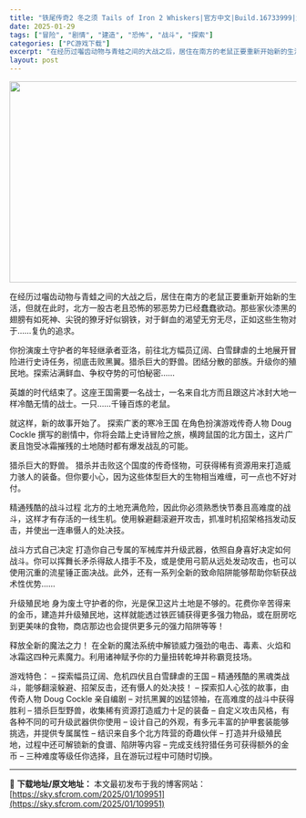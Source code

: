 ```yaml
---
title: "铁尾传奇2 冬之须 Tails of Iron 2 Whiskers|官方中文|Build.16733999|解压即撸|"
date: 2025-01-29
tags: ["冒险", "剧情", "建造", "恐怖", "战斗", "探索"]
categories: ["PC游戏下载"]
excerpt: "在经历过囓齿动物与青蛙之间的大战之后，居住在南方的老鼠正要重新开始新的生活，但就在此时，北方一股古老且恐怖的邪恶势力已经蠢蠢欲动。那些家伙漆黑的翅膀有如死神、尖锐的獠牙好似钢铁，对于鲜血的渴望无穷无尽，正如这些生物对于……复仇的追求。 你扮演废土守护者的年轻继承者亚洛，前往北方幅员辽阔、白雪肆虐的土&hellip;"
layout: post
---
```


<img class="aligncenter size-full wp-image-109938" src="https://sky.sfcrom.com/wp-content/uploads/2025/01/2025012914421691.webp" alt="" width="616" height="353" />

在经历过囓齿动物与青蛙之间的大战之后，居住在南方的老鼠正要重新开始新的生活，但就在此时，北方一股古老且恐怖的邪恶势力已经蠢蠢欲动。那些家伙漆黑的翅膀有如死神、尖锐的獠牙好似钢铁，对于鲜血的渴望无穷无尽，正如这些生物对于……复仇的追求。

你扮演废土守护者的年轻继承者亚洛，前往北方幅员辽阔、白雪肆虐的土地展开冒险进行史诗任务，彻底击败黑翼。猎杀巨大的野兽。团结分散的部族。升级你的殖民地。探索沾满鲜血、争权夺势的可怕秘密……

英雄的时代结束了。这座王国需要一名战士，一名来自北方而且跟这片冰封大地一样冷酷无情的战士。一只……千锤百炼的老鼠。

就这样，新的故事开始了。
探索广袤的寒冷王国
在角色扮演游戏传奇人物 Doug Cockle 撰写的剧情中，你将会踏上史诗冒险之旅，横跨鼠国的北方国土，这片广袤且饱受冰霜摧残的土地随时都有爆发战乱的可能。

猎杀巨大的野兽。
猎杀并击败这个国度的传奇怪物，可获得稀有资源用来打造威力骇人的装备。但你要小心，因为这些体型巨大的生物相当难缠，可一点也不好对付。

精通残酷的战斗过程
北方的土地充满危险，因此你必须熟悉快节奏且高难度的战斗，这样才有存活的一线生机。使用躲避翻滚避开攻击，抓准时机招架格挡发动反击，并使出一连串慑人的处决技。

战斗方式自己决定
打造你自己专属的军械库并升级武器，依照自身喜好决定如何战斗。你可以挥舞长矛杀得敌人措手不及，或是使用弓箭从远处发动攻击，也可以使用沉重的流星锤正面决战。此外，还有一系列全新的致命陷阱能够帮助你斩获战术性优势……

升级殖民地
身为废土守护者的你，光是保卫这片土地是不够的。花费你辛苦得来的金币，建造并升级殖民地，这样就能透过铁匠铺获得更多强力物品，或在厨房吃到更美味的食物，商店那边也会提供更多元的强力陷阱等等！

释放全新的魔法之力！
在全新的魔法系统中解锁威力强劲的电击、毒素、火焰和冰霜这四种元素魔力。利用诸神赋予你的力量扭转乾坤并称霸竞技场。

游戏特色：
– 探索幅员辽阔、危机四伏且白雪肆虐的王国
– 精通残酷的黑魂类战斗，能够翻滚躲避、招架反击，还有慑人的处决技！
– 探索扣人心弦的故事，由传奇人物 Doug Cockle 亲自编剧
– 对抗黑翼的凶猛领袖，在高难度的战斗中获得胜利
– 猎杀巨型野兽，收集稀有资源打造威力十足的装备
– 自定义攻击风格，有各种不同的可升级武器供你使用
– 设计自己的外观，有多元丰富的护甲套装能够挑选，并提供专属属性
– 结识来自多个北方阵营的奇趣伙伴
– 打造并升级殖民地，过程中还可解锁新的食谱、陷阱等内容
– 完成支线狩猎任务可获得额外的金币
– 三种难度等级任你选择，且在游玩过程中可随时切换。

---
📖 **下载地址/原文地址：** 本文最初发布于我的博客网站：[https://sky.sfcrom.com/2025/01/109951](https://sky.sfcrom.com/2025/01/109951)
